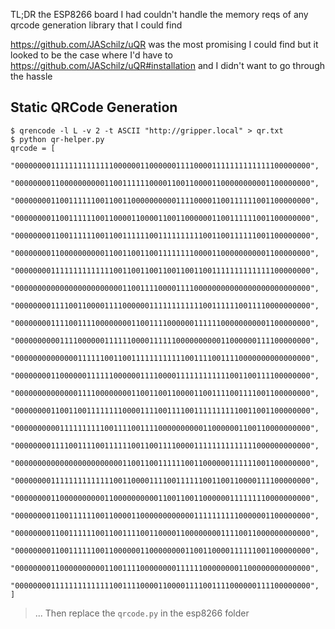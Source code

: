 TL;DR the ESP8266 board I had couldn't handle the memory reqs of any qrcode generation library that I could find

https://github.com/JASchilz/uQR was the most promising I could find but it looked to be the case where I'd have to https://github.com/JASchilz/uQR#installation
and I didn't want to go through the hassle

## Static QRCode Generation

```
$ qrencode -l L -v 2 -t ASCII "http://gripper.local" > qr.txt
$ python qr-helper.py
qrcode = [
    "000000001111111111111100000011000000111100001111111111111100000000",
    "000000001100000000001100111111000011001100001100000000001100000000",
    "000000001100111111001100110000000000111100001100111111001100000000",
    "000000001100111111001100001100001100110000001100111111001100000000",
    "000000001100111111001100111111001111111111001100111111001100000000",
    "000000001100000000001100110011001111111100001100000000001100000000",
    "000000001111111111111100110011001100110011001111111111111100000000",
    "000000000000000000000000110011110000111100000000000000000000000000",
    "000000001111001100001111000000111111111111001111110011110000000000",
    "000000001111001111000000001100111100000011111100000000001100000000",
    "000000000011110000001111110000111111000000000011000000111100000000",
    "000000000000001111110011001111111111110011110011110000000000000000",
    "000000001100000011111100000011110000111111111111001100111100000000",
    "000000000000001111000000001100110011000011001111001111001100000000",
    "000000001100110011111111000011110011110011111111110011001100000000",
    "000000000011111111110011110011110000000000110000001100110000000000",
    "000000001111001111001111110011001111000011111111111111000000000000",
    "000000000000000000000000110011001111110011000000111111001100000000",
    "000000001111111111111100110000111100111111001100110000111100000000",
    "000000001100000000001100000000001100110011000000111111110000000000",
    "000000001100111111001100001100000000000011111111110000001100000000",
    "000000001100111111001100111100110000110000000011110011000000000000",
    "000000001100111111001100000011000000001100110000111111001100000000",
    "000000001100000000001100111100000000111111000000001100000000000000",
    "000000001111111111111100111100001100001111001111000000111100000000",
]
```

> ... Then replace the `qrcode.py` in the esp8266 folder